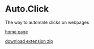 # Auto.Click

The way to automate clicks on webpages

[home page](https://manuelwestermeier.github.io/auto-click/)

[download extension zip](https://github.com/ManuelWestermeier/auto-click/archive/refs/heads/main.zip)
